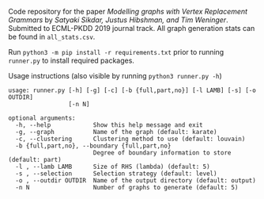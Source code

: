 Code repository for the paper *Modelling graphs with Vertex Replacement Grammars* by 
*Satyaki Sikdar, Justus Hibshman, and Tim Weninger*. Submitted to ECML-PKDD 2019 journal track.
All graph generation stats can be found in `all_stats.csv`. 

Run `python3 -m pip install -r requirements.txt` prior to running `runner.py` to install required packages.

Usage instructions (also visible by running `python3 runner.py -h`)
```
usage: runner.py [-h] [-g] [-c] [-b {full,part,no}] [-l LAMB] [-s] [-o OUTDIR]
                 [-n N]

optional arguments:
  -h, --help            Show this help message and exit
  -g, --graph           Name of the graph (default: karate)
  -c, --clustering      Clustering method to use (default: louvain)
  -b {full,part,no}, --boundary {full,part,no}
                        Degree of boundary information to store (default: part)
  -l , --lamb LAMB      Size of RHS (lambda) (default: 5)
  -s , --selection      Selection strategy (default: level)
  -o , --outdir OUTDIR  Name of the output directory (default: output)
  -n N                  Number of graphs to generate (default: 5)
```
